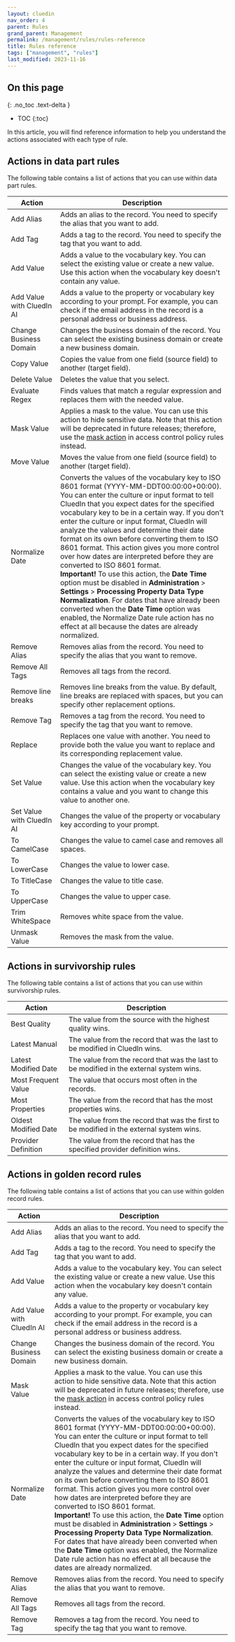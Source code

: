 ```yaml
---
layout: cluedin
nav_order: 4
parent: Rules
grand_parent: Management
permalink: /management/rules/rules-reference
title: Rules reference
tags: ["management", "rules"]
last_modified: 2023-11-16
---
```

## On this page
{: .no_toc .text-delta }
- TOC
{:toc}

In this article, you will find reference information to help you understand the actions associated with each type of rule.

## Actions in data part rules

The following table contains a list of actions that you can use within data part rules.

| Action | Description |
|--|--|
| Add Alias | Adds an alias to the record. You need to specify the alias that you want to add. |
| Add Tag | Adds a tag to the record. You need to specify the tag that you want to add. |
| Add Value | Adds a value to the vocabulary key. You can select the existing value or create a new value. Use this action when the vocabulary key doesn't contain any value. |
| Add Value with CluedIn AI | Adds a value to the property or vocabulary key according to your prompt. For example, you can check if the email address in the record is a personal address or business address. |
| Change Business Domain | Changes the business domain of the record. You can select the existing business domain or create a new business domain. |
| Copy Value | Copies the value from one field (source field) to another (target field). |
| Delete Value | Deletes the value that you select. |
| Evaluate Regex | Finds values that match a regular expression and replaces them with the needed value. |
| Mask Value | Applies a mask to the value. You can use this action to hide sensitive data. Note that this action will be deprecated in future releases; therefore, use the [mask action](/management/access-control/access-control-reference#) in access control policy rules instead. |
| Move Value | Moves the value from one field (source field) to another (target field). |
| Normalize Date | Converts the values of the vocabulary key to ISO 8601 format (YYYY-MM-DDT00:00:00+00:00). You can enter the culture or input format to tell CluedIn that you expect dates for the specified vocabulary key to be in a certain way. If you don't enter the culture or input format, CluedIn will analyze the values and determine their date format on its own before converting them to ISO 8601 format. This action gives you more control over how dates are interpreted before they are converted to ISO 8601 format.<br> **Important!** To use this action, the **Date Time** option must be disabled in **Administration** > **Settings** > **Processing Property Data Type Normalization**. For dates that have already been converted when the **Date Time** option was enabled, the Normalize Date rule action has no effect at all because the dates are already normalized. |
| Remove Alias | Removes alias from the record. You need to specify the alias that you want to remove. |
| Remove All Tags | Removes all tags from the record. |
| Remove line breaks | Removes line breaks from the value. By default, line breaks are replaced with spaces, but you can specify other replacement options. |
| Remove Tag | Removes a tag from the record. You need to specify the tag that you want to remove.|
| Replace | Replaces one value with another. You need to provide both the value you want to replace and its corresponding replacement value. |
| Set Value | Changes the value of the vocabulary key. You can select the existing value or create a new value. Use this action when the vocabulary key contains a value and you want to change this value to another one. |
| Set Value with CluedIn AI | Changes the value of the property or vocabulary key according to your prompt. |
| To CamelCase | Changes the value to camel case and removes all spaces. |
| To LowerCase | Changes the value to lower case. |
| To TitleCase | Changes the value to title case. |
| To UpperCase | Changes the value to upper case. |
| Trim WhiteSpace | Removes white space from the value. |
| Unmask Value | Removes the mask from the value. |

## Actions in survivorship rules

The following table contains a list of actions that you can use within survivorship rules.

| Action | Description |
|--|--|
| Best Quality | The value from the source with the highest quality wins. |
| Latest Manual | The value from the record that was the last to be modified in CluedIn wins. |
| Latest Modified Date | The value from the record that was the last to be modified in the external system wins. |
| Most Frequent Value | The value that occurs most often in the records. |
| Most Properties | The value from the record that has the most properties wins. |
| Oldest Modified Date | The value from the record that was the first to be modified in the external system wins. |
| Provider Definition | The value from the record that has the specified provider definition wins. |

## Actions in golden record rules

The following table contains a list of actions that you can use within golden record rules.

| Action | Description |
|--|--|
| Add Alias | Adds an alias to the record. You need to specify the alias that you want to add. |
| Add Tag | Adds a tag to the record. You need to specify the tag that you want to add. |
| Add Value | Adds a value to the vocabulary key. You can select the existing value or create a new value. Use this action when the vocabulary key doesn't contain any value. |
| Add Value with CluedIn AI | Adds a value to the property or vocabulary key according to your prompt. For example, you can check if the email address in the record is a personal address or business address. |
| Change Business Domain | Changes the business domain of the record. You can select the existing business domain or create a new business domain. |
| Mask Value | Applies a mask to the value. You can use this action to hide sensitive data. Note that this action will be deprecated in future releases; therefore, use the [mask action](/management/access-control/access-control-reference#) in access control policy rules instead. |
| Normalize Date | Converts the values of the vocabulary key to ISO 8601 format (YYYY-MM-DDT00:00:00+00:00). You can enter the culture or input format to tell CluedIn that you expect dates for the specified vocabulary key to be in a certain way. If you don't enter the culture or input format, CluedIn will analyze the values and determine their date format on its own before converting them to ISO 8601 format. This action gives you more control over how dates are interpreted before they are converted to ISO 8601 format.<br> **Important!** To use this action, the **Date Time** option must be disabled in **Administration** > **Settings** > **Processing Property Data Type Normalization**. For dates that have already been converted when the **Date Time** option was enabled, the Normalize Date rule action has no effect at all because the dates are already normalized. |
| Remove Alias | Removes alias from the record. You need to specify the alias that you want to remove. |
| Remove All Tags | Removes all tags from the record. |
| Remove Tag | Removes a tag from the record. You need to specify the tag that you want to remove. |
